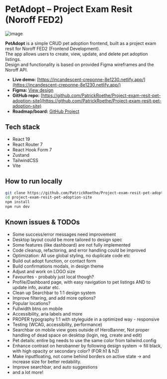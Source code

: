 # PetAdopt – Project Exam Resit (Noroff FED2)
![image](https://github.com/user-attachments/assets/da1271f8-3380-4d86-96de-c8ff57b493c9)


**PetAdopt** is a simple CRUD pet adoption frontend, built as a project exam resit for Noroff FED2 (Frontend Development).  
The app allows users to create, view, update, and delete pet adoption listings.  
Design and functionality is based on provided Figma wireframes and the Noroff API.

- **Live demo:** [https://incandescent-creponne-8e1230.netlify.app/](https://incandescent-creponne-8e1230.netlify.app/)
- **Figma:** [View design](https://www.figma.com/design/JkOLy7xOvAPunfR4vjGFiL/Pet-adoption-site?node-id=13-30&t=zgud4fJ7baGHIR6i-1)
- **GitHub repo:** [https://github.com/PatrickRoethe/Project-exam-resit-pet-adoption-site](https://github.com/PatrickRoethe/Project-exam-resit-pet-adoption-site)
- **Roadmap/board:** [GitHub Project](https://github.com/users/PatrickRoethe/projects/9)

## Tech stack

- React 19
- React Router 7
- React Hook Form 7
- Zustand
- TailwindCSS
- Vite

## How to run locally

```bash
git clone https://github.com/PatrickRoethe/Project-exam-resit-pet-adoption-site.git
cd project-exam-resit-pet-adoption-site
npm install
npm run dev

```

## Known issues & TODOs
- Some success/error messages need improvement
- Desktop layout could be more tailored to design spec
- Some features (like dashboard) are not fully implemented
- Code cleanup, refactoring, and error handling could be improved
- Optimization: All use global styling, no duplicate code etc
- Build out adopt function, or contact form
- Build confirmations modals, in design theme
- Adjust and work on LOGO size
- Favourites - probably just local though?
- Profile/Dashboard page, with easy navigation to pet listings AND to update info, avatar etc.
- Clean up Searchbar to 1:1 design system
- Improve filtering, and add more options?
- Popular locations?
- Fullwidth btns on mobile
- Accessibility, aria labels and more
- PROPER typography 1:1 with styleguide in a optimized way - responsive
- Testing (WCAG, accessibility, performance)
- Searchbar on mobile view goes outside of HeroBanner, Not proper handling of dead space on desktop (login, reg, create and edit)
- Pet details: entire bg needs to use the same color from tailwind.config
- Enhance contrast on herobanner by following design system -> fill black, with high opacity or secondary color? (FOR h1 & h2)
- Make inputfloating, not come behind borders on active state -> and increase size for better redability.
- Improve searchbar, and auto suggestions
- and a lot more!
